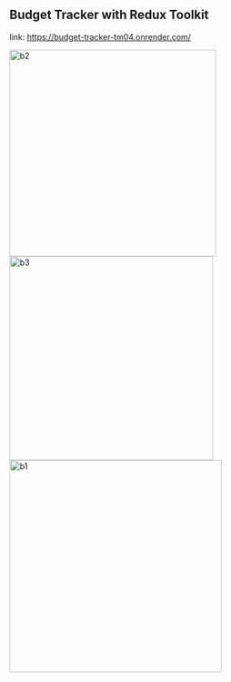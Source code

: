 ## Budget Tracker with Redux Toolkit
link: https://budget-tracker-tm04.onrender.com/

 <img width="363" alt="b2" src="https://user-images.githubusercontent.com/106166590/194864124-2459d105-4d32-4cb0-8f72-c30256b5fdbd.png"> <img width="358" alt="b3" src="https://user-images.githubusercontent.com/106166590/194864134-4f37314b-4d5a-4c8e-be75-244f2eefa6e6.png"> 
<img width="373" alt="b1" src="https://user-images.githubusercontent.com/106166590/194864116-6a187f81-a661-479e-9d7f-1c9b2f551b0f.png">
